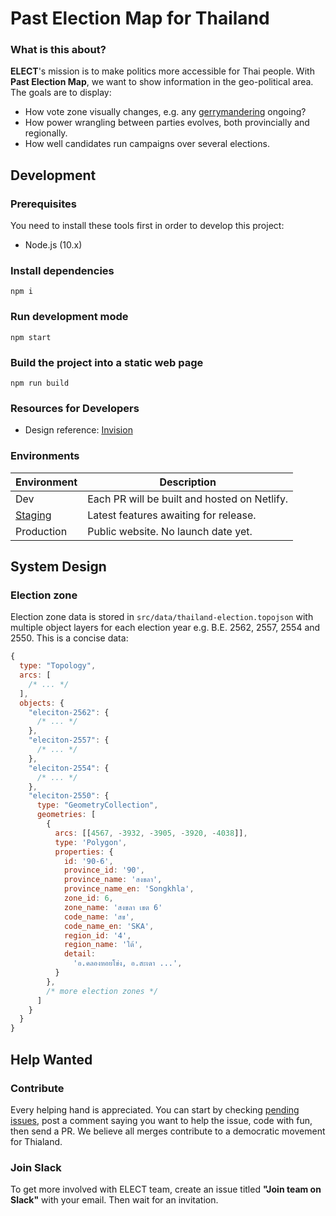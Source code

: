 # Past Election Map for Thailand

### What is this about?

**ELECT**'s mission is to make politics more accessible for Thai people. With **Past Election Map**, we want to show information in the geo-political area. The goals are to display:

- How vote zone visually changes, e.g. any [gerrymandering](https://en.wikipedia.org/wiki/Gerrymandering) ongoing?
- How power wrangling between parties evolves, both provincially and regionally.
- How well candidates run campaigns over several elections.

## Development

### Prerequisites

You need to install these tools first in order to develop this project:

- Node.js (10.x)

### Install dependencies

```
npm i
```

### Run development mode

```
npm start
```

### Build the project into a static web page

```
npm run build
```

### Resources for Developers

- Design reference: [Invision](https://projects.invisionapp.com/share/2VW3KECQMPZ)

### Environments

| Environment                                                   | Description                                  |
| ------------------------------------------------------------- | -------------------------------------------- |
| Dev                                                           | Each PR will be built and hosted on Netlify. |
| [Staging](https://distracted-ardinghelli-b8c205.netlify.com/) | Latest features awaiting for release.        |
| Production                                                    | Public website. No launch date yet.          |

## System Design

### Election zone

Election zone data is stored in `src/data/thailand-election.topojson` with multiple object layers for each election year e.g. B.E. 2562, 2557, 2554 and 2550. This is a concise data:


```js
{
  type: "Topology",
  arcs: [
    /* ... */
  ],
  objects: {
    "eleciton-2562": {
      /* ... */
    },
    "eleciton-2557": {
      /* ... */
    },
    "eleciton-2554": {
      /* ... */
    },
    "eleciton-2550": {
      type: "GeometryCollection",
      geometries: [
        {
          arcs: [[4567, -3932, -3905, -3920, -4038]],
          type: 'Polygon',
          properties: {
            id: '90-6',
            province_id: '90',
            province_name: 'สงขลา',
            province_name_en: 'Songkhla',
            zone_id: 6,
            zone_name: 'สงขลา เขต 6'
            code_name: 'สข',
            code_name_en: 'SKA',
            region_id: '4',
            region_name: 'ใต้',
            detail:
              'อ.คลองหอยโข่ง, อ.สะเดา ...',
          }
        },
        /* more election zones */
      ]
    }
  }
}
```

## Help Wanted

### Contribute

Every helping hand is appreciated. You can start by checking [pending issues](https://github.com/codeforthailand/past-election-map/issues), post a comment saying you want to help the issue, code with fun, then send a PR. We believe all merges contribute to a democratic movement for Thialand.

### Join Slack

To get more involved with ELECT team, create an issue titled **"Join team on Slack"** with your email. Then wait for an invitation.
